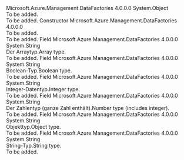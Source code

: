 <Type Name="AdfSchemaPropertyType" FullName="Microsoft.Azure.Management.DataFactories.Registration.Models.AdfSchemaPropertyType">
  <TypeSignature Language="C#" Value="public class AdfSchemaPropertyType" />
  <TypeSignature Language="ILAsm" Value=".class public auto ansi beforefieldinit AdfSchemaPropertyType extends System.Object" />
  <TypeSignature Language="DocId" Value="T:Microsoft.Azure.Management.DataFactories.Registration.Models.AdfSchemaPropertyType" />
  <TypeSignature Language="VB.NET" Value="Public Class AdfSchemaPropertyType" />
  <TypeSignature Language="F#" Value="type AdfSchemaPropertyType = class" />
  <AssemblyInfo>
    <AssemblyName>Microsoft.Azure.Management.DataFactories</AssemblyName>
    <AssemblyVersion>4.0.0.0</AssemblyVersion>
  </AssemblyInfo>
  <Base>
    <BaseTypeName>System.Object</BaseTypeName>
  </Base>
  <Interfaces />
  <Docs>
    <summary>To be added.</summary>
    <remarks>To be added.</remarks>
  </Docs>
  <Members>
    <Member MemberName=".ctor">
      <MemberSignature Language="C#" Value="public AdfSchemaPropertyType ();" />
      <MemberSignature Language="ILAsm" Value=".method public hidebysig specialname rtspecialname instance void .ctor() cil managed" />
      <MemberSignature Language="DocId" Value="M:Microsoft.Azure.Management.DataFactories.Registration.Models.AdfSchemaPropertyType.#ctor" />
      <MemberSignature Language="VB.NET" Value="Public Sub New ()" />
      <MemberType>Constructor</MemberType>
      <AssemblyInfo>
        <AssemblyName>Microsoft.Azure.Management.DataFactories</AssemblyName>
        <AssemblyVersion>4.0.0.0</AssemblyVersion>
      </AssemblyInfo>
      <Parameters />
      <Docs>
        <summary>To be added.</summary>
        <remarks>To be added.</remarks>
      </Docs>
    </Member>
    <Member MemberName="Array">
      <MemberSignature Language="C#" Value="public const string Array;" />
      <MemberSignature Language="ILAsm" Value=".field public static literal string Array" />
      <MemberSignature Language="DocId" Value="F:Microsoft.Azure.Management.DataFactories.Registration.Models.AdfSchemaPropertyType.Array" />
      <MemberSignature Language="VB.NET" Value="Public Const Array As String " />
      <MemberSignature Language="F#" Value="val mutable Array : string" Usage="Microsoft.Azure.Management.DataFactories.Registration.Models.AdfSchemaPropertyType.Array" />
      <MemberType>Field</MemberType>
      <AssemblyInfo>
        <AssemblyName>Microsoft.Azure.Management.DataFactories</AssemblyName>
        <AssemblyVersion>4.0.0.0</AssemblyVersion>
      </AssemblyInfo>
      <ReturnValue>
        <ReturnType>System.String</ReturnType>
      </ReturnValue>
      <Docs>
        <summary>
            <span data-ttu-id="bb295-101">Der Arraytyp.</span><span class="sxs-lookup"><span data-stu-id="bb295-101">Array type.</span></span>
            </summary>
        <remarks>To be added.</remarks>
      </Docs>
    </Member>
    <Member MemberName="Boolean">
      <MemberSignature Language="C#" Value="public const string Boolean;" />
      <MemberSignature Language="ILAsm" Value=".field public static literal string Boolean" />
      <MemberSignature Language="DocId" Value="F:Microsoft.Azure.Management.DataFactories.Registration.Models.AdfSchemaPropertyType.Boolean" />
      <MemberSignature Language="VB.NET" Value="Public Const Boolean As String " />
      <MemberSignature Language="F#" Value="val mutable Boolean : string" Usage="Microsoft.Azure.Management.DataFactories.Registration.Models.AdfSchemaPropertyType.Boolean" />
      <MemberType>Field</MemberType>
      <AssemblyInfo>
        <AssemblyName>Microsoft.Azure.Management.DataFactories</AssemblyName>
        <AssemblyVersion>4.0.0.0</AssemblyVersion>
      </AssemblyInfo>
      <ReturnValue>
        <ReturnType>System.String</ReturnType>
      </ReturnValue>
      <Docs>
        <summary>
            <span data-ttu-id="bb295-102">Boolean-Typ.</span><span class="sxs-lookup"><span data-stu-id="bb295-102">Boolean type.</span></span>
            </summary>
        <remarks>To be added.</remarks>
      </Docs>
    </Member>
    <Member MemberName="Integer">
      <MemberSignature Language="C#" Value="public const string Integer;" />
      <MemberSignature Language="ILAsm" Value=".field public static literal string Integer" />
      <MemberSignature Language="DocId" Value="F:Microsoft.Azure.Management.DataFactories.Registration.Models.AdfSchemaPropertyType.Integer" />
      <MemberSignature Language="VB.NET" Value="Public Const Integer As String " />
      <MemberSignature Language="F#" Value="val mutable Integer : string" Usage="Microsoft.Azure.Management.DataFactories.Registration.Models.AdfSchemaPropertyType.Integer" />
      <MemberType>Field</MemberType>
      <AssemblyInfo>
        <AssemblyName>Microsoft.Azure.Management.DataFactories</AssemblyName>
        <AssemblyVersion>4.0.0.0</AssemblyVersion>
      </AssemblyInfo>
      <ReturnValue>
        <ReturnType>System.String</ReturnType>
      </ReturnValue>
      <Docs>
        <summary>
            <span data-ttu-id="bb295-103">Integer-Datentyp.</span><span class="sxs-lookup"><span data-stu-id="bb295-103">Integer type.</span></span>
            </summary>
        <remarks>To be added.</remarks>
      </Docs>
    </Member>
    <Member MemberName="Number">
      <MemberSignature Language="C#" Value="public const string Number;" />
      <MemberSignature Language="ILAsm" Value=".field public static literal string Number" />
      <MemberSignature Language="DocId" Value="F:Microsoft.Azure.Management.DataFactories.Registration.Models.AdfSchemaPropertyType.Number" />
      <MemberSignature Language="VB.NET" Value="Public Const Number As String " />
      <MemberSignature Language="F#" Value="val mutable Number : string" Usage="Microsoft.Azure.Management.DataFactories.Registration.Models.AdfSchemaPropertyType.Number" />
      <MemberType>Field</MemberType>
      <AssemblyInfo>
        <AssemblyName>Microsoft.Azure.Management.DataFactories</AssemblyName>
        <AssemblyVersion>4.0.0.0</AssemblyVersion>
      </AssemblyInfo>
      <ReturnValue>
        <ReturnType>System.String</ReturnType>
      </ReturnValue>
      <Docs>
        <summary>
            <span data-ttu-id="bb295-104">Der Zahlentyp (ganze Zahl enthält).</span><span class="sxs-lookup"><span data-stu-id="bb295-104">Number type (includes integer).</span></span>
            </summary>
        <remarks>To be added.</remarks>
      </Docs>
    </Member>
    <Member MemberName="Object">
      <MemberSignature Language="C#" Value="public const string Object;" />
      <MemberSignature Language="ILAsm" Value=".field public static literal string Object" />
      <MemberSignature Language="DocId" Value="F:Microsoft.Azure.Management.DataFactories.Registration.Models.AdfSchemaPropertyType.Object" />
      <MemberSignature Language="VB.NET" Value="Public Const Object As String " />
      <MemberSignature Language="F#" Value="val mutable Object : string" Usage="Microsoft.Azure.Management.DataFactories.Registration.Models.AdfSchemaPropertyType.Object" />
      <MemberType>Field</MemberType>
      <AssemblyInfo>
        <AssemblyName>Microsoft.Azure.Management.DataFactories</AssemblyName>
        <AssemblyVersion>4.0.0.0</AssemblyVersion>
      </AssemblyInfo>
      <ReturnValue>
        <ReturnType>System.String</ReturnType>
      </ReturnValue>
      <Docs>
        <summary>
            <span data-ttu-id="bb295-105">Objekttyp.</span><span class="sxs-lookup"><span data-stu-id="bb295-105">Object type.</span></span>
            </summary>
        <remarks>To be added.</remarks>
      </Docs>
    </Member>
    <Member MemberName="String">
      <MemberSignature Language="C#" Value="public const string String;" />
      <MemberSignature Language="ILAsm" Value=".field public static literal string String" />
      <MemberSignature Language="DocId" Value="F:Microsoft.Azure.Management.DataFactories.Registration.Models.AdfSchemaPropertyType.String" />
      <MemberSignature Language="VB.NET" Value="Public Const String As String " />
      <MemberSignature Language="F#" Value="val mutable String : string" Usage="Microsoft.Azure.Management.DataFactories.Registration.Models.AdfSchemaPropertyType.String" />
      <MemberType>Field</MemberType>
      <AssemblyInfo>
        <AssemblyName>Microsoft.Azure.Management.DataFactories</AssemblyName>
        <AssemblyVersion>4.0.0.0</AssemblyVersion>
      </AssemblyInfo>
      <ReturnValue>
        <ReturnType>System.String</ReturnType>
      </ReturnValue>
      <Docs>
        <summary>
            <span data-ttu-id="bb295-106">String-Typ.</span><span class="sxs-lookup"><span data-stu-id="bb295-106">String type.</span></span>
            </summary>
        <remarks>To be added.</remarks>
      </Docs>
    </Member>
  </Members>
</Type>